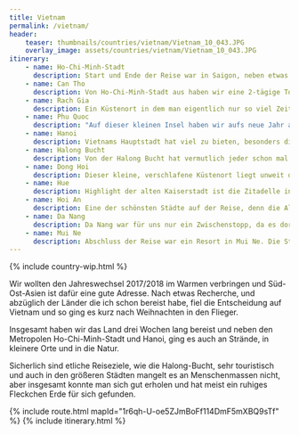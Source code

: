 ```yaml
---
title: Vietnam
permalink: /vietnam/
header:
    teaser: thumbnails/countries/vietnam/Vietnam_10_043.JPG
    overlay_image: assets/countries/vietnam/Vietnam_10_043.JPG
itinerary:
    - name: Ho-Chi-Minh-Stadt
      description: Start und Ende der Reise war in Saigon, neben etwas Sightseeing und Akklimatisation haben wir jedoch nicht viel gemacht. Das was wir uns angeschaut haben, hat sich aber gelohnt und Ho-Chi-Minh-Stadt ist in jedem Fall eine sehr lebendige Stadt die kulturell viel zu bieten hat. 
    - name: Can Tho
      description: Von Ho-Chi-Minh-Stadt aus haben wir eine 2-tägige Tour ins Mekong-Delta unternommen, die Definitiv eines der Highlights der Reise war. Unser Guide war fantastisch und hat sich immer gut um uns gekümmert. Neben den Cu-Chi-Tunneln ging es auch zu den Floating Markets nach Can Tho, in denen der Lebensmittelhandel per Schiff erfolgt. 
    - name: Rach Gia
      description: Ein Küstenort in dem man eigentlich nur so viel Zeit verbringen will wie notwendig und mehr würde ich auch nicht empfehlen. Wir haben dort eine Nacht verbracht um am nächsten Morgen mit der Fähre nach Phu Quoc überzusetzen.
    - name: Phu Quoc
      description: "Auf dieser kleinen Insel haben wir aufs neue Jahr angestoßen und waren am Neujahrstag schnorcheln. Für einen Strandurlaub ist die Insel definitiv zu empfehlen, denn die Strände waren schön und einfach zu erreichen. Abgesehen davon gibt es aber nicht sonderlich viel, muss es aber auch nicht ;)"
    - name: Hanoi
      description: Vietnams Hauptstadt hat viel zu bieten, besonders die Gegend rund um den Hoan-Kiem-See hat mir sehr gefallen. Morgens trifft man dort auf sehr viele Sportler und abends bevölkern Partygänger das Gebiet. Etwas weiter nördlich ist der Nachtmarkt und als wir in Hanoi waren fand zufälligerweise ein kostenloses Konzert statt.
    - name: Halong Bucht
      description: Von der Halong Bucht hat vermutlich jeder schon mal Bilder gesehen und es ist bestimmt auch das touristischste Gebiet von Vietnam, aber trotzdem sehr sehenswert. Glücklicherweise verteilen sich die vielen Schiffe gut und die einzelnen Gruppen haben etwas andere Zeitfenster, so dass sich die Touristenmassen in verteilen. 
    - name: Dong Hoi
      description: Dieser kleine, verschlafene Küstenort liegt unweit des Phong Nha-Ke Bang Nationalparks in dem es etliche Höhlen gibt. Die größte von ihnen, die Son-Doong-Höhle, kann man nur mit einer 5tägigen Expedition besuchen, die auch schon Jahre im voraus ausgebucht ist. Die etwas kleineren sind aber ebenfalls sehr sehenswert und ein schöner Tagesausflug. 
    - name: Hue
      description: Highlight der alten Kaiserstadt ist die Zitadelle in der sich, umgeben von einer dicken Mauer und eines Grabens, etliche Paläste und Schreine befinden. Ansonsten findet man einige Märkte und wenn man sich einen Roller mietet, kann man auch noch ein paar Dinge im Umland entdecken, was wir aber ausgelassen haben. Wir waren in Hue zwei Nächte und denke das war ausreichend.
    - name: Hoi An
      description: Eine der schönsten Städte auf der Reise, denn die Altstadt ist sehr gut erhalten und für ihre Lampions bekannt. Besonders abends, wenn alles in bunten Farben erleuchtet, ist die Atmosphäre sehr schön. Man muss aber auch sagen, dass es sehr touristisch ist und man sich daher auf Menschenmassen einstellen muss wenn man dorthin geht.
    - name: Da Nang
      description: Da Nang war für uns nur ein Zwischenstopp, da es dort einen größeren Bahnhof gibt, über den wir in Richtung Mui Ne aufgebrochen sind. So wirklich beindruckend fand ich die Stadt nicht, das Imposanteste daran ist vielleicht die Drachenbrücke und die Pagode. Abgesehen davon ist der Hai Van Pass und die Marble Mountains einen Ausflug wert, was man aber auch durchaus von Hoi An machen kann.
    - name: Mui Ne
      description: Abschluss der Reise war ein Resort in Mui Ne. Die Stadt ist quasi eine Aneinanderreihung von größeren Hotels und Resorts. Wenn man einen Hotelurlaub am Strand machen will, könnte es vielleicht eine Option sein, aber eigentlich gibt es dafür auch schönere Orte. Schlecht war es dort nicht, aber jetzt auch nichts herausragendes.
---
```


{% include country-wip.html %}

Wir wollten den Jahreswechsel 2017/2018 im Warmen verbringen und Süd-Ost-Asien ist dafür eine gute Adresse. Nach etwas Recherche, und abzüglich der Länder die ich schon bereist habe, fiel die Entscheidung auf Vietnam und so ging es kurz nach Weihnachten in den Flieger.
 
Insgesamt haben wir das Land drei Wochen lang bereist und neben den Metropolen Ho-Chi-Minh-Stadt und Hanoi, ging es auch an Strände, in kleinere Orte und in die Natur.

Sicherlich sind etliche Reiseziele, wie die Halong-Bucht, sehr touristisch und auch in den größeren Städten mangelt es an Menschenmassen nicht, aber insgesamt konnte man sich gut erholen und hat meist ein ruhiges Fleckchen Erde für sich gefunden. 

{% include route.html mapId="1r6qh-U-oe5ZJmBoFf114DmF5mXBQ9sTf" %}
{% include itinerary.html %}
